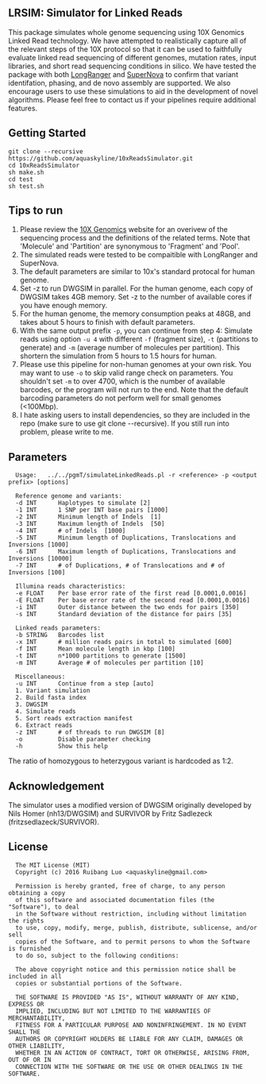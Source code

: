 ## LRSIM: Simulator for Linked Reads

This package simulates whole genome sequencing using 10X Genomics Linked Read technology.  We have attempted to realistically capture all of the relevant steps of the 10X protocol so that it can be used to faithfully evaluate linked read sequencing of different genomes, mutation rates, input libraries, and short read sequencing conditions in silico. We have tested the package with both <a href="https://support.10xgenomics.com/genome-exome/software/pipelines/latest/what-is-long-ranger">LongRanger</a> and <a href="https://support.10xgenomics.com/de-novo-assembly/software/overview/welcome">SuperNova</a> to confirm that variant identifation, phasing, and de novo assembly are supported. We also encourage users to use these simulations to aid in the development of novel algorithms. Please feel free to contact us if your pipelines require additional features.

## Getting Started

```
git clone --recursive https://github.com/aquaskyline/10xReadsSimulator.git
cd 10xReadsSimulator
sh make.sh
cd test
sh test.sh
```

## Tips to run
1. Please review the <a href="https://www.10xgenomics.com/">10X Genomics</a> website for an overivew of the sequencing process and the definitions of the related terms. Note that 'Molecule' and 'Partition' are synonymous to 'Fragment' and 'Pool'.
2. The simulated reads were tested to be compaitible with LongRanger and SuperNova.
3. The default parameters are similar to 10x's standard protocal for human genome.
4. Set -z to run DWGSIM in parallel. For the human genome, each copy of DWGSIM takes 4GB memory. Set -z to the number of available cores if you have enough memory.
5. For the human genome, the memory consumption peaks at 48GB, and takes about 5 hours to finish with default parameters.
6. With the same output prefix `-p`, you can continue from step 4: Simulate reads using option `-u 4` with different `-f` (fragment size), `-t` (partitions to generate) and `-m` (average number of molecules per partition). This shortern the simulation from 5 hours to 1.5 hours for human.
7. Please use this pipeline for non-human genomes at your own risk. You may want to use `-o` to skip valid range check on parameters. You shouldn't set `-m` to over 4700, which is the number of available barcodes, or the program will not run to the end. Note that the default barcoding parameters do not perform well for small genomes (<100Mbp).
8. I hate asking users to install dependencies, so they are included in the repo (make sure to use git clone --recursive). If you still run into problem, please write to me.


## Parameters
```
  Usage:   ../../pgmT/simulateLinkedReads.pl -r <reference> -p <output prefix> [options]

  Reference genome and variants:
  -d INT      Haplotypes to simulate [2]
  -1 INT      1 SNP per INT base pairs [1000]
  -2 INT      Minimum length of Indels  [1]
  -3 INT      Maximum length of Indels  [50]
  -4 INT      # of Indels  [1000]
  -5 INT      Minimum length of Duplications, Translocations and Inversions [1000]
  -6 INT      Maximum length of Duplications, Translocations and Inversions [10000]
  -7 INT      # of Duplications, # of Translocations and # of Inversions [100]

  Illumina reads characteristics:
  -e FLOAT    Per base error rate of the first read [0.0001,0.0016]
  -E FLOAT    Per base error rate of the second read [0.0001,0.0016]
  -i INT      Outer distance between the two ends for pairs [350]
  -s INT      Standard deviation of the distance for pairs [35]

  Linked reads parameters:
  -b STRING   Barcodes list
  -x INT      # million reads pairs in total to simulated [600]
  -f INT      Mean molecule length in kbp [100]
  -t INT      n*1000 partitions to generate [1500]
  -m INT      Average # of molecules per partition [10]

  Miscellaneous:
  -u INT      Continue from a step [auto]
  1. Variant simulation
  2. Build fasta index
  3. DWGSIM
  4. Simulate reads
  5. Sort reads extraction manifest
  6. Extract reads
  -z INT      # of threads to run DWGSIM [8]
  -o          Disable parameter checking
  -h          Show this help
```
The ratio of homozygous to heterzygous variant is hardcoded as 1:2.

## Acknowledgement
The simulator uses a modified version of DWGSIM originally developed by Nils Homer (nh13/DWGSIM) and SURVIVOR by Fritz Sadlezeck (fritzsedlazeck/SURVIVOR).

## License
```
  The MIT License (MIT)
  Copyright (c) 2016 Ruibang Luo <aquaskyline@gmail.com>
 
  Permission is hereby granted, free of charge, to any person obtaining a copy
  of this software and associated documentation files (the "Software"), to deal
  in the Software without restriction, including without limitation the rights
  to use, copy, modify, merge, publish, distribute, sublicense, and/or sell
  copies of the Software, and to permit persons to whom the Software is furnished
  to do so, subject to the following conditions:
 
  The above copyright notice and this permission notice shall be included in all
  copies or substantial portions of the Software.
 
  THE SOFTWARE IS PROVIDED "AS IS", WITHOUT WARRANTY OF ANY KIND, EXPRESS OR
  IMPLIED, INCLUDING BUT NOT LIMITED TO THE WARRANTIES OF MERCHANTABILITY,
  FITNESS FOR A PARTICULAR PURPOSE AND NONINFRINGEMENT. IN NO EVENT SHALL THE
  AUTHORS OR COPYRIGHT HOLDERS BE LIABLE FOR ANY CLAIM, DAMAGES OR OTHER LIABILITY,
  WHETHER IN AN ACTION OF CONTRACT, TORT OR OTHERWISE, ARISING FROM, OUT OF OR IN
  CONNECTION WITH THE SOFTWARE OR THE USE OR OTHER DEALINGS IN THE SOFTWARE.
```


